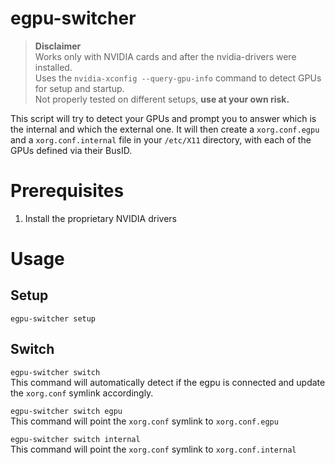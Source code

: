 # egpu-switcher

> **Disclaimer**\
> Works only with NVIDIA cards and after the nvidia-drivers were installed.\
> Uses the `nvidia-xconfig --query-gpu-info` command to detect GPUs for setup and startup.\
> Not properly tested on different setups, **use at your own risk.**

This script will try to detect your GPUs and prompt you to answer which is the internal and which the external one. It will then create a `xorg.conf.egpu` and a `xorg.conf.internal` file in your `/etc/X11` directory, with each of the GPUs defined via their BusID. 

# Prerequisites
1. Install the proprietary NVIDIA drivers

# Usage
## Setup
`egpu-switcher setup`

## Switch
`egpu-switcher switch`\
This command will automatically detect if the egpu is connected and update the `xorg.conf` symlink accordingly.

`egpu-switcher switch egpu`\
This command will point the `xorg.conf` symlink to `xorg.conf.egpu`

`egpu-switcher switch internal`\
This command will point the `xorg.conf` symlink to `xorg.conf.internal`

